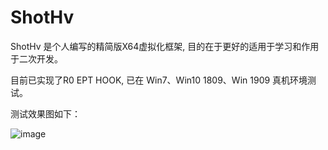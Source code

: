 # ShotHv
 ShotHv
是个人编写的精简版X64虚拟化框架, 目的在于更好的适用于学习和作用于二次开发。

目前已实现了R0 EPT HOOK, 已在 Win7、Win10 1809、Win 1909 真机环境测试。

测试效果图如下：

![image](https://user-images.githubusercontent.com/74456854/138717342-4a3c9cb4-73fc-4dda-9b9c-53547c27d38f.png)

